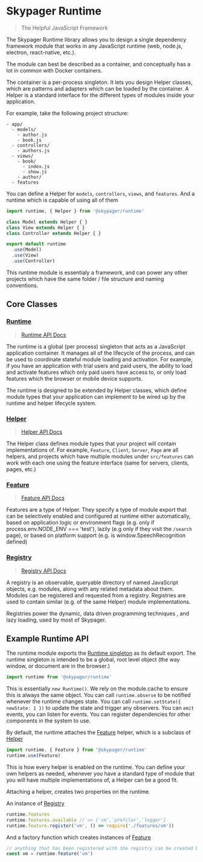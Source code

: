 # Skypager Runtime
> The Helpful JavaScript Framework

The Skypager Runtime library allows you to design a single dependency framework module that works in any JavaScript runtime (web, node.js, electron, react-native, etc.).

The module can best be described as a container, and conceptually has a lot in common with Docker containers.

The container is a per-process singleton. It lets you design Helper classes, which are patterns and adapters which can be loaded by the container.  A Helper is a standard interface for the different types of modules inside your application.  

For example, take the following project structure:

```
- app/
  - models/
    - author.js
    - book.js
  - controllers/
    - authors.js
  - views/
    - book/
      - index.js
      - show.js
    - author/
  - features
```

You can define a Helper for `models`, `controllers`, `views`, and `features`.  And a runtime which is capable of using all of them

```javascript
import runtime, { Helper } from '@skypager/runtime'

class Model extends Helper { }
class View extends Helper { }
class Controller extends Helper { }

export default runtime
  .use(Model)
  .use(View)
  .use(Controller)
```

This runtime module is essentialy a framework, and can power any other projects which have the same folder / file structure and naming conventions.

## Core Classes

### [Runtime](src/Runtime.js)
> [Runtime API Docs](docs/Runtime.md)

The runtime is a global (per process) singleton that acts as a JavaScript application container.  It manages all of the lifecycle of the process, and can be used to coordinate stateful module loading and activation.  For example, if you have an application with trial users and paid users, the ability to load and activate features which only paid users have access to, or only load features which the browser or mobile device supports.

The runtime is designed to be extended by Helper classes, which define module types that your application can implement to be wired up by the runtime and helper lifecycle system.

### [Helper](src/Helper.js)
> [Helper API Docs](docs/Helper.md)

The Helper class defines module types that your project will contain implementations of.  For example, `Feature`, `Client`, `Server`, `Page` are all helpers, and projects which have multiple modules under `src/features` can work with each one using the feature interface (same for servers, clients, pages, etc.)

### [Feature](src/Feature.js)
> [Feature API Docs](docs/Feature.md)

Features are a type of Helper.  They specify a type of module export that can be selectively enabled and configured at runtime either automatically, based on application logic or environment flags (e.g. only if process.env.NODE_ENV === 'test'), lazily (e.g only if they visit the `/search` page), or based on platform support (e.g. is window.SpeechRecognition defined)

### [Registry](src/Registry.js)
> [Registry API Docs](docs/Registry.md)

A registry is an observable, queryable directory of named JavaScript objects, e.g. modules, along with any related metadata about them.   Modules can be registered and requested from a registry.  Registries are used to contain similar (e.g. of the same Helper) module implementations.

Registries power the dynamic, data driven programming techniques , and lazy loading, used by most of Skypager.

## Example Runtime API

The runtime module exports the [Runtime singleton](docs/Runtime.md) as its default export.  The runtime singleton is intended to be a global, root level object (the way window, or document are in the browser.)

```javascript
import runtime from '@skypager/runtime'
```

This is essentially `new Runtime()`.  We rely on the module.cache to ensure this is always the same object. You can call `runtime.observe` to be notified whenever the runtime changes state.  You can call `runtime.setState({ newState: 1 })` to update the state and trigger any observers.  You can `emit` events, you can listen for events.  You can register dependencies for other components in the system to use.

By default, the runtime attaches the [Feature](docs/Feature.md) helper, which is a subclass of [Helper](docs/Helper.md)

```javascript
import runtime, { Feature } from '@skypager/runtime'
runtime.use(Feature)
```

This is how every helper is enabled on the runtime.  You can define your own helpers as needed, whenever you have a standard type of module that you will have multiple implementations of, a Helper can be a good fit.

Attaching a helper, creates two properties on the runtime.

An instance of [Registry](docs/Registry.md)

```javascript
runtime.features
runtime.features.available // => ['vm','profiler','logger']
runtime.feature.register('vm', () => require('./features/vm'))
```

And a factory function which creates instances of [Feature](docs/Feature.md)

```javascript
// anything that has been registered with the registry can be created by name
const vm = runtime.feature('vm')
```